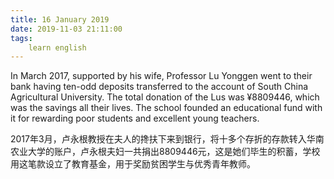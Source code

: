 ```yaml
---
title: 16 January 2019
date: 2019-11-03 21:11:00
tags:
    learn english
---
```

In March 2017, supported by his wife, Professor Lu Yonggen went
to their bank having ten-odd deposits transferred to the account of South China
Agricultural University. The total donation of the Lus was ¥8809446, which was
the savings all their lives. The school founded an educational fund with it for
rewarding poor students and excellent young teachers.

2017年3月，卢永根教授在夫人的搀扶下来到银行，将十多个存折的存款转入华南农业大学的账户，卢永根夫妇一共捐出8809446元，这是她们毕生的积蓄，学校用这笔款设立了教育基金，用于奖励贫困学生与优秀青年教师。